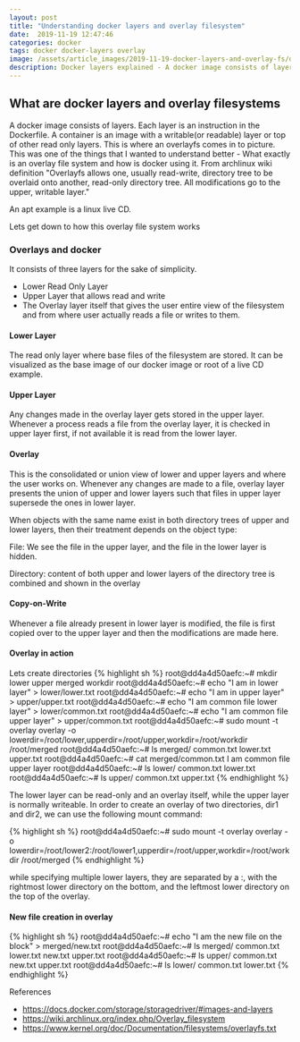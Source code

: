 ```yaml
---
layout: post
title: "Understanding docker layers and overlay filesystem"
date:  2019-11-19 12:47:46
categories: docker
tags: docker docker-layers overlay
image: /assets/article_images/2019-11-19-docker-layers-and-overlay-fs/docker1.jpg
description: Docker layers explained - A docker image consists of layers. Each layer is an instruction in the Dockerfile. A container is an image with a writable(or readable) layer or top of other read only layers. This is where an overlayfs comes in to picture.
---
```


## What are docker layers and overlay filesystems
A docker image consists of layers. Each layer is an instruction in the Dockerfile. A container is an image with a writable(or readable) layer or top of other read only layers. This is where an overlayfs comes in to picture.
This was one of the things that I wanted to understand better - What exactly is an overlay file system and how is docker using it.
From archlinux wiki definition
"Overlayfs allows one, usually read-write, directory tree to be overlaid onto another, read-only directory tree. All modifications go to the upper, writable layer."

An apt example is a linux live CD. 

Lets get down to how this overlay file system works

### Overlays and docker

It consists of three layers for the sake of simplicity.

- Lower Read Only Layer
- Upper Layer that allows read and write
- The Overlay layer itself that gives the user entire view of the filesystem and from where user actually reads a file or writes to them. 

#### Lower Layer
The read only layer where base files of the filesystem are stored. It can be visualized as the base image of our docker image or root of a live CD example.

#### Upper Layer
Any changes made in the overlay layer gets stored in the upper layer. Whenever a process reads a file from the overlay layer, it is checked in upper layer first, if not available it is read from the lower layer.

#### Overlay
This is the consolidated or union view of lower and upper layers and where the user works on. Whenever any changes are made to a file, overlay layer presents the union of upper and lower layers such that files in upper layer supersede the ones in lower layer.

When objects with the same name exist in both directory trees of upper and lower layers, then their treatment depends on the object type:

File: We see the file in the upper layer, and the file in the lower layer is hidden.

Directory: content of both upper and lower layers of the directory tree is combined and shown in the overlay


#### Copy-on-Write
Whenever a file already present in lower layer is modified, the file is first copied over to the upper layer and then the modifications are made here.

#### Overlay in action

Lets create directories 
{% highlight sh %}
root@dd4a4d50aefc:~# mkdir lower upper merged workdir
root@dd4a4d50aefc:~# echo "I am in lower layer" > lower/lower.txt
root@dd4a4d50aefc:~# echo "I am in upper layer" > upper/upper.txt
root@dd4a4d50aefc:~# echo "I am common file lower layer" > lower/common.txt
root@dd4a4d50aefc:~# echo "I am common file upper layer" > upper/common.txt
root@dd4a4d50aefc:~# sudo mount -t overlay overlay -o lowerdir=/root/lower,upperdir=/root/upper,workdir=/root/workdir /root/merged
root@dd4a4d50aefc:~# ls merged/
common.txt  lower.txt  upper.txt
root@dd4a4d50aefc:~# cat merged/common.txt 
I am common file upper layer
root@dd4a4d50aefc:~# ls lower/
common.txt  lower.txt
root@dd4a4d50aefc:~# ls upper/
common.txt  upper.txt
{% endhighlight %}

The lower layer can be read-only and an overlay itself, while the upper layer is normally writeable. In order to create an overlay of two directories, dir1 and dir2, we can use the following mount command:

{% highlight sh %}
root@dd4a4d50aefc:~# sudo mount -t overlay overlay -o lowerdir=/root/lower2:/root/lower1,upperdir=/root/upper,workdir=/root/workdir /root/merged
{% endhighlight %}

while specifying multiple lower layers, they are separated by a :, with the rightmost lower directory on the bottom, and the leftmost lower directory on the top of the overlay.

#### New file creation in overlay

{% highlight sh %}
root@dd4a4d50aefc:~# echo "I am the new file on the block" > merged/new.txt
root@dd4a4d50aefc:~# ls merged/
common.txt  lower.txt  new.txt  upper.txt
root@dd4a4d50aefc:~# ls upper/
common.txt  new.txt  upper.txt
root@dd4a4d50aefc:~# ls lower/
common.txt  lower.txt
{% endhighlight %}

References 
- https://docs.docker.com/storage/storagedriver/#images-and-layers
- https://wiki.archlinux.org/index.php/Overlay_filesystem
- https://www.kernel.org/doc/Documentation/filesystems/overlayfs.txt 
